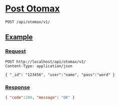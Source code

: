 # [Post Otomax]()

```http
POST /api/otomax/v1/
```

## [Example]()

### [Request]()

```http
POST http://localhost/api/otomax/v1/
Content-Type: application/json

{ "_id": "123456", "user":"name", "pass":"word" }
```

### [Response]()

```json
{ "code":200, "message": "OK" }
```